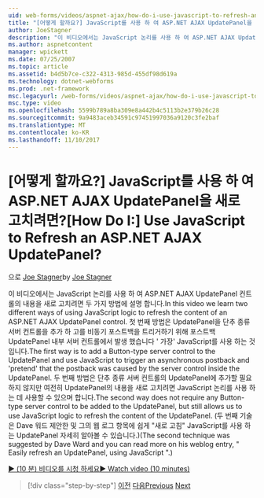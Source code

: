 ```yaml
---
uid: web-forms/videos/aspnet-ajax/how-do-i-use-javascript-to-refresh-an-aspnet-ajax-updatepanel
title: "[어떻게 할까요?] JavaScript를 사용 하 여 ASP.NET AJAX UpdatePanel을 새로 고치려면? | Microsoft 문서"
author: JoeStagner
description: "이 비디오에서는 JavaScript 논리를 사용 하 여 ASP.NET AJAX UpdatePanel 컨트롤의 내용을 새로 고치려면 두 가지 방법에 설명 합니다. 첫 번째 방법은 추가 하는 중..."
ms.author: aspnetcontent
manager: wpickett
ms.date: 07/25/2007
ms.topic: article
ms.assetid: b4d5b7ce-c322-4313-985d-455df98d619a
ms.technology: dotnet-webforms
ms.prod: .net-framework
msc.legacyurl: /web-forms/videos/aspnet-ajax/how-do-i-use-javascript-to-refresh-an-aspnet-ajax-updatepanel
msc.type: video
ms.openlocfilehash: 5599b789a8ba309e8a442b4c5113b2e379b26c28
ms.sourcegitcommit: 9a9483aceb34591c97451997036a9120c3fe2baf
ms.translationtype: MT
ms.contentlocale: ko-KR
ms.lasthandoff: 11/10/2017
---
```

<a name="how-do-i-use-javascript-to-refresh-an-aspnet-ajax-updatepanel"></a><span data-ttu-id="1b9a2-105">[어떻게 할까요?] JavaScript를 사용 하 여 ASP.NET AJAX UpdatePanel을 새로 고치려면?</span><span class="sxs-lookup"><span data-stu-id="1b9a2-105">[How Do I:] Use JavaScript to Refresh an ASP.NET AJAX UpdatePanel?</span></span>
====================
<span data-ttu-id="1b9a2-106">으로 [Joe Stagner](https://github.com/JoeStagner)</span><span class="sxs-lookup"><span data-stu-id="1b9a2-106">by [Joe Stagner](https://github.com/JoeStagner)</span></span>

<span data-ttu-id="1b9a2-107">이 비디오에서는 JavaScript 논리를 사용 하 여 ASP.NET AJAX UpdatePanel 컨트롤의 내용을 새로 고치려면 두 가지 방법에 설명 합니다.</span><span class="sxs-lookup"><span data-stu-id="1b9a2-107">In this video we learn two different ways of using JavaScript logic to refresh the content of an ASP.NET AJAX UpdatePanel control.</span></span> <span data-ttu-id="1b9a2-108">첫 번째 방법은 UpdatePanel을 단추 종류 서버 컨트롤을 추가 하 고를 비동기 포스트백을 트리거하기 위해 포스트백 UpdatePanel 내부 서버 컨트롤에서 발생 했습니다 ' 가장' JavaScript를 사용 하는 것입니다.</span><span class="sxs-lookup"><span data-stu-id="1b9a2-108">The first way is to add a Button-type server control to the UpdatePanel and use JavaScript to trigger an asynchronous postback and 'pretend' that the postback was caused by the server control inside the UpdatePanel.</span></span> <span data-ttu-id="1b9a2-109">두 번째 방법은 단추 종류 서버 컨트롤의 UpdatePanel에 추가할 필요 하지 않지만 여전히 UpdatePanel의 내용을 새로 고치려면 JavaScript 논리를 사용 하는 데 사용할 수 있으며 합니다.</span><span class="sxs-lookup"><span data-stu-id="1b9a2-109">The second way does not require any Button-type server control to be added to the UpdatePanel, but still allows us to use JavaScript logic to refresh the content of the UpdatePanel.</span></span> <span data-ttu-id="1b9a2-110">(두 번째 기술은 Dave 워드 제안한 및 그의 웹 로그 항목에 쉽게 "새로 고침" JavaScript를 사용 하는 UpdatePanel 자세히 알아볼 수 있습니다.)</span><span class="sxs-lookup"><span data-stu-id="1b9a2-110">(The second technique was suggested by Dave Ward and you can read more on his weblog entry, " Easily refresh an UpdatePanel, using JavaScript ".)</span></span>

[<span data-ttu-id="1b9a2-111">&#9654; (10 분) 비디오를 시청 하세요</span><span class="sxs-lookup"><span data-stu-id="1b9a2-111">&#9654; Watch video (10 minutes)</span></span>](https://channel9.msdn.com/Blogs/ASP-NET-Site-Videos/how-do-i-use-javascript-to-refresh-an-aspnet-ajax-updatepanel)

>[!div class="step-by-step"]
<span data-ttu-id="1b9a2-112">[이전](how-do-i-build-a-custom-aspnet-ajax-server-control.md)
[다음](how-do-i-determine-whether-an-asynchronous-postback-has-occurred.md)</span><span class="sxs-lookup"><span data-stu-id="1b9a2-112">[Previous](how-do-i-build-a-custom-aspnet-ajax-server-control.md)
[Next](how-do-i-determine-whether-an-asynchronous-postback-has-occurred.md)</span></span>
